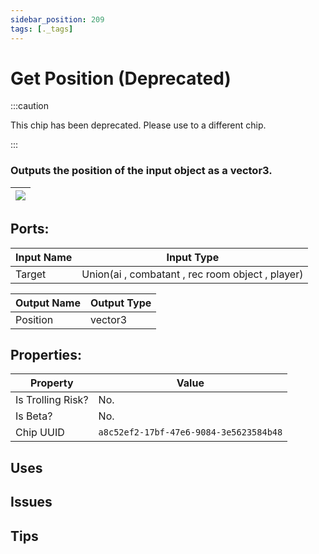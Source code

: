 ```yaml
---
sidebar_position: 209
tags: [._tags]
---
```


# Get Position (Deprecated)
:::caution

This chip has been deprecated. Please use to a different chip.

:::

### Outputs the position of the input object as a vector3.

| ![](https://images-ext-2.discordapp.net/external/MPmIaQzlEPmgGWlgi-WxBBXt0Bjv_zWPkg1y1f_sy3s/https/www.recroomcircuits.com/image/circuit/absolute-value?width=206&height=108) |
|-----|

## Ports:

| Input Name | Input Type |
|-----------|-----------|
| Target | Union(ai , combatant , rec room object , player) |

| Output Name | Output Type |
|-----------|-----------|
| Position | vector3 |

## Properties:

| Property  | Value |
|-------------------|-----------|
| Is Trolling Risk? | No. |
| Is Beta? | No. |
| Chip UUID | `a8c52ef2-17bf-47e6-9084-3e5623584b48` |

## Uses

## Issues

## Tips